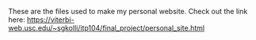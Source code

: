 These are the files used to make my personal website. Check out the link here: https://viterbi-web.usc.edu/~sgkolli/itp104/final_project/personal_site.html
